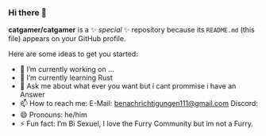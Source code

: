 ### Hi there 👋


**catgamer/catgamer** is a ✨ _special_ ✨ repository because its `README.md` (this file) appears on your GitHub profile.

Here are some ideas to get you started:

- 🔭 I’m currently working on ...
- 🌱 I’m currently learning Rust
- 💬 Ask me about what ever you want but i cant prommise i have an Answer
- 📫 How to reach me: E-Mail: benachrichtigungen111@gmail.com Discord: 
- 😄 Pronouns: he/him
- ⚡ Fun fact: I’m Bi Sexuel, I love the Furry Community but im not a Furry.

